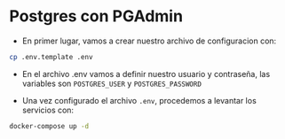 # Postgres con PGAdmin

- En primer lugar, vamos a crear nuestro archivo de configuracion con:
```bash
cp .env.template .env
```
- En el archivo .env vamos a definir nuestro usuario y contraseña, las variables son `POSTGRES_USER` y `POSTGRES_PASSWORD`

- Una vez configurado el archivo `.env`, procedemos a levantar los servicios con:
```bash
docker-compose up -d
```
